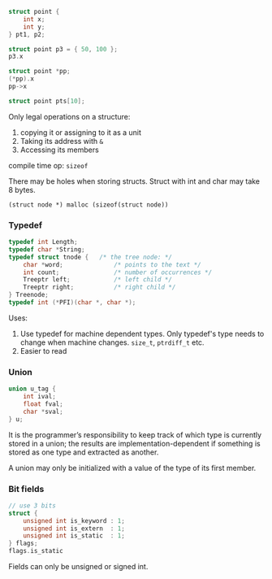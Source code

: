 ```c
struct point {
    int x;
    int y;
} pt1, p2;

struct point p3 = { 50, 100 };
p3.x

struct point *pp;
(*pp).x
pp->x

struct point pts[10];
```

Only legal operations on a structure:
1. copying it or assigning to it as a unit
2. Taking its address with `&`
3. Accessing its members

compile time op: `sizeof`

There may be holes when storing structs. Struct with int and char may take 8 bytes.

`(struct node *) malloc (sizeof(struct node))`

### Typedef

```c
typedef int Length;
typedef char *String;
typedef struct tnode {   /* the tree node: */
    char *word;              /* points to the text */
    int count;               /* number of occurrences */
    Treeptr left;            /* left child */
    Treeptr right;           /* right child */
} Treenode;
typedef int (*PFI)(char *, char *);
```

Uses:
1. Use typedef for machine dependent types. Only typedef's type needs to change when machine changes. `size_t`, `ptrdiff_t` etc.
2. Easier to read

### Union

```c
union u_tag {
    int ival;
    float fval;
    char *sval;
} u;
```

It is the programmer’s responsibility to keep track of which type is currently stored in a union; the results are implementation-dependent if something is stored as one type and extracted as another.

A union may only be initialized with a value of the type of its first member.

### Bit fields

```c
// use 3 bits
struct {
    unsigned int is_keyword : 1;
    unsigned int is_extern  : 1;
    unsigned int is_static  : 1;
} flags;
flags.is_static
```

Fields can only be unsigned or signed int.